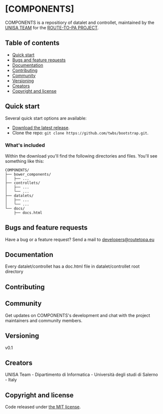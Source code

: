 # [COMPONENTS]

COMPONENTS is a repositiory of datalet and controllet, maintained by the [UNISA TEAM](http://www.isislab.it/) for the [ROUTE-TO-PA PROJECT](http://www.routetopa.eu/).


## Table of contents

* [Quick start](#quick-start)
* [Bugs and feature requests](#bugs-and-feature-requests)
* [Documentation](#documentation)
* [Contributing](#contributing)
* [Community](#community)
* [Versioning](#versioning)
* [Creators](#creators)
* [Copyright and license](#copyright-and-license)


## Quick start

Several quick start options are available:

* [Download the latest release](https://github.com/twbs/bootstrap/archive/v3.3.5.zip).
* Clone the repo: `git clone https://github.com/twbs/bootstrap.git`.

### What's included

Within the download you'll find the following directories and files. You'll see something like this:

```
COMPONENTS/
├── bower_components/
│   ├── ...
├── controllets/
│   ├── ...
│   └── ...
├── datalets/
│   ├── ...
│   └── ...
└── docs/
    ├── docs.html
```

## Bugs and feature requests

Have a bug or a feature request? 
Send a mail to developers@routetopa.eu

## Documentation

Every datalet/controllet has a doc.html file in datalet/controllet root directory

## Contributing


## Community

Get updates on COMPONENTS's development and chat with the project maintainers and community members.

## Versioning
v0.1

## Creators
UNISA Team - Dipartimento di Informatica - Università degli studi di Salerno - Italy

## Copyright and license

Code released under [the MIT license](https://opensource.org/licenses/MIT).